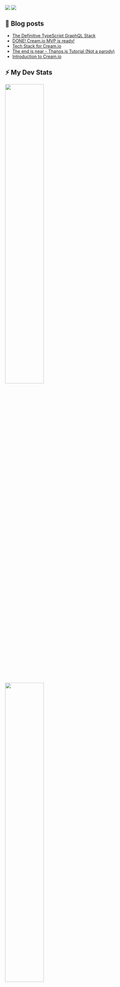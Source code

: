 <img src="./header.svg">

<img src="https://github-profile-trophy.vercel.app/?username=yummyweb">

## 📕 Blog posts
<!-- BLOG-POST-LIST:START -->
- [The Definitive TypeScript GraphQL Stack](https://thewebtech.hashnode.dev/the-definitive-typescript-graphql-stack)
- [DONE! Cream.io MVP is ready!](https://thewebtech.hashnode.dev/done-creamio-mvp-is-ready)
- [Tech Stack for Cream.io](https://thewebtech.hashnode.dev/tech-stack-for-creamio)
- [The end is near - Thanos.js Tutorial (Not a parody)](https://thewebtech.hashnode.dev/the-end-is-near-thanosjs-tutorial-not-a-parody)
- [Introduction to Cream.io](https://thewebtech.hashnode.dev/introduction-to-creamio)
<!-- BLOG-POST-LIST:END -->

<!-- GitHub stats -->
## ⚡ My Dev Stats

<div>
<!-- GitHub Stats -->
<img height="50%" src="https://github-readme-stats.vercel.app/api?username=yummyweb&show_icons=true&hide_border=true" />

<!-- Most Used Languages -->
<img height="50%" src="https://github-readme-stats.vercel.app/api/top-langs/?username=yummyweb&show_icons=true&hide_border=true&layout=compact&langs_count=8"/>
</div>

<!-- Stackoverflow stats -->
## StackOverflow Stats
 
[![Antriksh Verma StackOverflow](https://github-readme-stackoverflow.vercel.app/?userID=12805063)](https://stackoverflow.com/users/12805063/antriksh-verma)

<!-- Technologies -->
## Technologies

<!-- Languages -->
### Languages

<div>
<img src="https://img.shields.io/badge/node.js%20-%2343853D.svg?&style=for-the-badge&logo=node.js&logoColor=white"/>

<img src="https://img.shields.io/badge/javascript%20-%23323330.svg?&style=for-the-badge&logo=javascript&logoColor=%23F7DF1E"/>

<img src="https://img.shields.io/badge/typescript%20-%23007ACC.svg?&style=for-the-badge&logo=typescript&logoColor=white"/>

<img src="https://img.shields.io/badge/html5%20-%23E34F26.svg?&style=for-the-badge&logo=html5&logoColor=white"/>

<img src="https://img.shields.io/badge/css3%20-%231572B6.svg?&style=for-the-badge&logo=css3&logoColor=white"/>

<img src="https://img.shields.io/badge/python%20-%2314354C.svg?&style=for-the-badge&logo=python&logoColor=white"/>

<img src="https://img.shields.io/badge/markdown-%23000000.svg?&style=for-the-badge&logo=markdown&logoColor=white"/>
</div>

<!-- Database -->
### Databases

<div>
<img src ="https://img.shields.io/badge/postgres-%23316192.svg?&style=for-the-badge&logo=postgresql&logoColor=white"/>

<img src ="https://img.shields.io/badge/MongoDB-%234ea94b.svg?&style=for-the-badge&logo=mongodb&logoColor=white"/>

<img src ="https://img.shields.io/badge/sqlite-%2307405e.svg?&style=for-the-badge&logo=sqlite&logoColor=white"/>

<img src="https://img.shields.io/badge/mysql-%2300f.svg?&style=for-the-badge&logo=mysql&logoColor=white"/>

</div>


<!-- Frameworks -->
### Frameworks

<div>
<img src="https://img.shields.io/badge/express.js%20-%23404d59.svg?&style=for-the-badge"/>

<img src="https://img.shields.io/badge/react%20-%2320232a.svg?&style=for-the-badge&logo=react&logoColor=%2361DAFB"/>

<img src="https://img.shields.io/badge/bootstrap%20-%23563D7C.svg?&style=for-the-badge&logo=bootstrap&logoColor=white"/>

<img src="https://img.shields.io/badge/material%20ui%20-%230081CB.svg?&style=for-the-badge&logo=material-ui&logoColor=white"/>

<img src="https://img.shields.io/badge/jquery%20-%230769AD.svg?&style=for-the-badge&logo=jquery&logoColor=white"/>

<img src="https://img.shields.io/badge/django%20-%23092E20.svg?&style=for-the-badge&logo=django&logoColor=white"/>

<img src="https://img.shields.io/badge/flask%20-%23000.svg?&style=for-the-badge&logo=flask&logoColor=white"/>

<img src="https://img.shields.io/badge/tailwindcss%20-%2338B2AC.svg?&style=for-the-badge&logo=tailwind-css&logoColor=white"/>
</div>

<!-- CI/CD -->
### CI/CD

<div>
<img src="https://img.shields.io/badge/github%20actions%20-%232671E5.svg?&style=for-the-badge&logo=github%20actions&logoColor=white"/>

<img src="https://img.shields.io/badge/travisci%20-%232B2F33.svg?&style=for-the-badge&logo=travis&logoColor=white"/>
</div>

<!-- Social -->
## Connect with me

<p>
 <img src="https://img.shields.io/badge/@AntarikshaVerm2%20-%231DA1F2.svg?&style=for-the-badge&logo=Twitter&logoColor=white"/>
 
 <img src="https://img.shields.io/badge/@yum%20-%237289DA.svg?&style=for-the-badge&logo=discord&logoColor=white"/>
 
 <a href="https://dev.to/yum">
  <img src="https://img.shields.io/badge/-@yum-0A0A0A?style=for-the-badge&labelColor=black&logo=dev.to">
 </a>
</p>

<br>
<br>

<p align="center">
<a href="https://www.buymeacoffee.com/antarikshyum" target="_blank"><img src="https://cdn.buymeacoffee.com/buttons/v2/default-blue.png" alt="Buy Me A Coffee" height="70px"></a>
</p>
